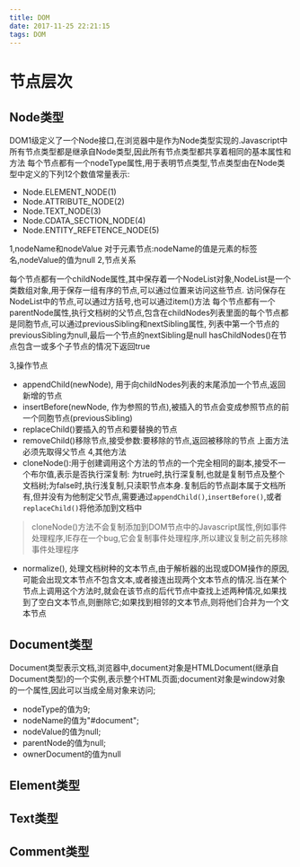 ```yaml
---
title: DOM
date: 2017-11-25 22:21:15
tags: DOM
---
```

# 节点层次

## Node类型
DOM1级定义了一个Node接口,在浏览器中是作为Node类型实现的.Javascript中所有节点类型都是继承自Node类型,因此所有节点类型都共享着相同的基本属性和方法
每个节点都有一个nodeType属性,用于表明节点类型,节点类型由在Node类型中定义的下列12个数值常量表示:
- Node.ELEMENT_NODE(1)
- Node.ATTRIBUTE_NODE(2)
- Node.TEXT_NODE(3)
- Node.CDATA_SECTION_NODE(4)
- Node.ENTITY_REFETENCE_NODE(5)

1,nodeName和nodeValue
对于元素节点:nodeName的值是元素的标签名,nodeValue的值为null
2,节点关系

每个节点都有一个childNode属性,其中保存着一个NodeList对象,NodeList是一个类数组对象,用于保存一组有序的节点,可以通过位置来访问这些节点.
访问保存在NodeList中的节点,可以通过方括号,也可以通过item()方法
每个节点都有一个parentNode属性,执行文档树的父节点,包含在childNodes列表里面的每个节点都是同胞节点,可以通过previousSibling和nextSibling属性,
列表中第一个节点的previousSibling为null,最后一个节点的nextSibling是null
hasChildNodes()在节点包含一或多个子节点的情况下返回true

3,操作节点
- appendChild(newNode), 用于向childNodes列表的末尾添加一个节点,返回新增的节点
- insertBefore(newNode, 作为参照的节点),被插入的节点会变成参照节点的前一个同胞节点(previousSibling)
- replaceChild()要插入的节点和要替换的节点
- removeChild()移除节点,接受参数:要移除的节点,返回被移除的节点
上面方法必须先取得父节点
4,其他方法
- cloneNode():用于创建调用这个方法的节点的一个完全相同的副本,接受不一个布尔值,表示是否执行深复制: 为true时,执行深复制,也就是复制节点及整个文档树;为false时,执行浅复制,只渎职节点本身.复制后的节点副本属于文档所有,但并没有为他制定父节点,需要通过`appendChild()`,`insertBefore()`,或者`replaceChild()`将他添加到文档中
> cloneNode()方法不会复制添加到DOM节点中的Javascript属性,例如事件处理程序,IE存在一个bug,它会复制事件处理程序,所以建议复制之前先移除事件处理程序

- normalize(), 处理文档树种的文本节点,由于解析器的出现或DOM操作的原因,可能会出现文本节点不包含文本,或者接连出现两个文本节点的情况.当在某个节点上调用这个方法时,就会在该节点的后代节点中查找上述两种情况,如果找到了空白文本节点,则删除它;如果找到相邻的文本节点,则将他们合并为一个文本节点
## Document类型
Document类型表示文档,浏览器中,document对象是HTMLDocument(继承自Document类型)的一个实例,表示整个HTML页面;document对象是window对象的一个属性,因此可以当成全局对象来访问;
- nodeType的值为9;
- nodeName的值为"#document";
- nodeValue的值为null;
- parentNode的值为null;
- ownerDocument的值为null

## Element类型

## Text类型

## Comment类型
